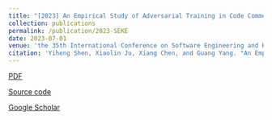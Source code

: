 ```yaml
---
title: "[2023] An Empirical Study of Adversarial Training in Code Comment Generation"
collection: publications
permalink: /publication/2023-SEKE
date: 2023-07-01
venue: 'the 35th International Conference on Software Engineering and Knowledge Engineering (SEKE) —— CCF C'
citation: 'Yiheng Shen, Xiaolin Ju, Xiang Chen, and Guang Yang. "An Empirical Study of Adversarial Training in Code Comment Generation". The 35th International Conference on Software Engineering and Knowledge Engineering (SEKE), USA, July 1-10, 2023.'
---
```



[PDF](http://ntu-juking.github.io/files/SEKE2023.pdf)

[Source code](https://github.com/syhstudy/AT_Empirical_Study)

[Google Scholar](https://scholar.google.com/scholar?q=An+Empirical+Study+of+Adversarial+Training+in+Code+Comment+Generation.)

